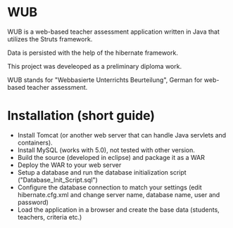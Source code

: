 WUB
===

WUB is a web-based teacher assessment application written in Java that utilizes the Struts framework.

Data is persisted with the help of the hibernate framework.

This project was develeoped as a preliminary diploma work.

WUB stands for "Webbasierte Unterrichts Beurteilung", German for web-based teacher assessment.

Installation (short guide)
==

* Install Tomcat (or another web server that can handle Java servlets and containers).
* Install MySQL (works with 5.0), not tested with other version.
* Build the source (developed in eclipse) and package it as a WAR
* Deploy the WAR to your web server
* Setup a database and run the database initialization script ("Database_Init_Script.sql")
* Configure the database connection to match your settings (edit hibernate.cfg.xml and change server name, database name, user and password)
* Load the application in a browser and create the base data (students, teachers, criteria etc.)

